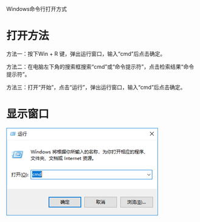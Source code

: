 Windows命令行打开方式

# 打开方法

方法一：按下Win + R 键，弹出运行窗口，输入“cmd”后点击确定。

方法二：在电脑左下角的搜索框搜索“cmd”或“命令提示符”，点击检索结果“命令提示符”。

方法三：打开“开始”，点击“运行”，弹出运行窗口，输入“cmd”后点击确定。



# 显示窗口

![png](win-cmd.png)